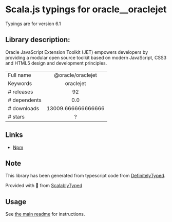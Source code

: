
# Scala.js typings for oracle__oraclejet

Typings are for version 6.1

## Library description:
Oracle JavaScript Extension Toolkit (JET) empowers developers by providing a modular open source toolkit based on modern JavaScript, CSS3 and HTML5 design and development principles.

|                    |                 |
| ------------------ | :-------------: |
| Full name          | @oracle/oraclejet |
| Keywords           | oraclejet |
| # releases         | 92 |
| # dependents       | 0.0 |
| # downloads        | 13009.666666666666 |
| # stars            | ? |

## Links
- [Npm](https://www.npmjs.com/package/%40oracle%2Foraclejet)
    


## Note
This library has been generated from typescript code from [DefinitelyTyped](https://definitelytyped.org).

Provided with :purple_heart: from [ScalablyTyped](https://github.com/oyvindberg/ScalablyTyped)

## Usage
See [the main readme](../../readme.md) for instructions.


